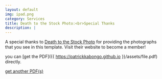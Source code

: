 ```yaml
---
layout: default
img: ipad.png
category: Services
title: Death to the Stock Photo:<br>Special Thanks
description: |
---
```

  A special thanks to [Death to the Stock Photo](https://drive.google.com/drive/search?q=pdf) for providing the photographs that you see in this template.  Visit their website to become a member!

you can [get the PDF]({{ https://patrickkabongo.github.io }}/assets/file.pdf) directly.

<a href="{{ https://patrickkabongo.github.io }}/assets/file.pdf" target="_blank">get another PDF(s)</a>
